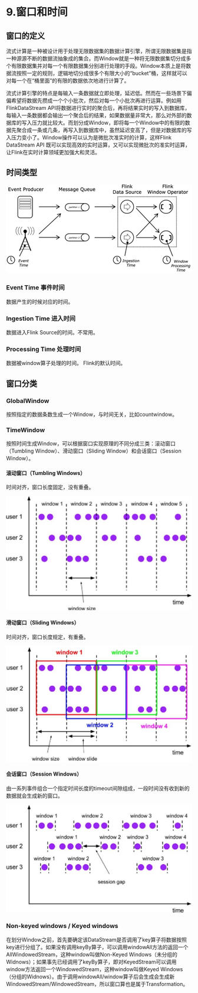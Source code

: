# 9.窗口和时间

## 窗口的定义

流式计算是一种被设计用于处理无限数据集的数据计算引擎，所谓无限数据集是指一种源源不断的数据流抽象成的集合。而Window就是一种将无限数据集切分成多个有限数据集并对每一个有限数据集分别进行处理的手段。Window本质上是将数据流按照一定的规则，逻辑地切分成很多个有限大小的“bucket”桶，这样就可以对每一个在“桶里面”的有限的数据依次地进行计算了。

流式计算引擎的特点是每输入一条数据就立即处理，延迟低。然而在一些场景下偏偏希望将数据先攒成一个个小批次，然后对每一个小批次再进行运算。例如用FlinkDataStream API将数据进行实时的聚合后，再将结果实时的写入到数据库，每输入一条数据都会输出一个聚合后的结果，如果数据量非常大，那么对外部的数据库的写入压力就比较大。而划分成Window，即将每一个Window中的有限的数据先聚合成一条或几条，再写入到数据库中，虽然延迟变高了，但是对数据库的写入压力变小了。Window操作可以认为是微批次准实时的计算，这样Flink DataStream API 既可以实现高效的实时运算，又可以实现微批次的准实时运算，让Flink在实时计算领域更加强大和灵活。

## 时间类型

![](Images/14.png)

### Event Time 事件时间
数据产生的时候对应的时间。

### Ingestion Time 进入时间
数据进入Flink Source的时间。不常用。

### Processing Time 处理时间
数据被window算子处理的时间。 Flink的默认时间。


## 窗口分类

### GlobalWindow

按照指定的数据条数生成一个Window，与时间无关，比如countwindow。

### TimeWindow

按照时间生成Window，可以根据窗口实现原理的不同分成三类：滚动窗口（Tumbling Window）、滑动窗口（Sliding Window）和会话窗口（Session Window）。

#### 滚动窗口（Tumbling Windows）

时间对齐，窗口长度固定，没有重叠。

![](Images/15.png)

#### 滑动窗口（Sliding Windows）

时间对齐，窗口长度规定，有重叠。

![](Images/16.png)

#### 会话窗口（Session Windows）

由一系列事件组合一个指定时间长度的timeout间隙组成，一段时间没有收到新的数据就会生成新的窗口。

![](Images/17.png)

### Non-keyed windows  /  Keyed windows

在划分Window之前，首先要确定该DataStream是否调用了key算子将数据按照key进行分组了。如果没有调用keyBy算子，可以调用windowAll方法的返回一个AllWindowedStream，这种window叫做Non-Keyed Windows（未分组的Widnows）；如果事先已经调用了keyBy算子，即对KeyedStream可以调用window方法返回一个WindowedStream，这种window叫做Keyed Windows（分组的Widnows）。由于调用windowAll/window算子后会生成会生成新WindowedStream/WindowedStream，所以窗口算也是属于Transformation。





